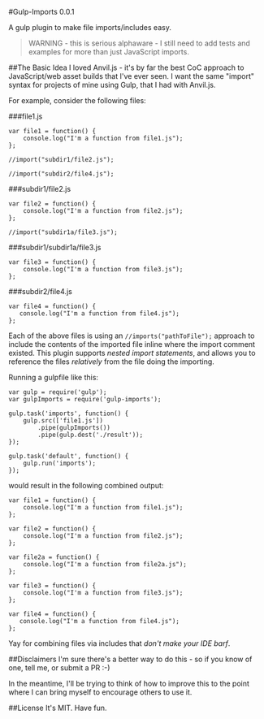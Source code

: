 #Gulp-Imports 0.0.1

A gulp plugin to make file imports/includes easy.

>WARNING - this is serious alphaware - I still need to add tests and examples for more than just JavaScript imports.

##The Basic Idea
I loved Anvil.js - it's by far the best CoC approach to JavaScript/web asset builds that I've ever seen. I want the same "import" syntax for projects of mine using Gulp, that I had with Anvil.js.

For example, consider the following files:

###file1.js
```
var file1 = function() {
    console.log("I'm a function from file1.js");
};

//import("subdir1/file2.js");

//import("subdir2/file4.js");
```

###subdir1/file2.js
```
var file2 = function() {
    console.log("I'm a function from file2.js");
};

//import("subdir1a/file3.js");
```

###subdir1/subdir1a/file3.js
```
var file3 = function() {
    console.log("I'm a function from file3.js");
};

```

###subdir2/file4.js
```
var file4 = function() {
   console.log("I'm a function from file4.js");
};
```

Each of the above files is using an `//imports("pathToFile");` approach to include the contents of the imported file inline where the import comment existed. This plugin supports *nested import statements*, and allows you to reference the files *relatively* from the file doing the importing.

Running a gulpfile like this:

```
var gulp = require('gulp');
var gulpImports = require('gulp-imports');

gulp.task('imports', function() {
    gulp.src(['file1.js'])
        .pipe(gulpImports())
        .pipe(gulp.dest('./result'));
});

gulp.task('default', function() {
    gulp.run('imports');
});

```

would result in the following combined output:

```
var file1 = function() {
    console.log("I'm a function from file1.js");
};

var file2 = function() {
    console.log("I'm a function from file2.js");
};

var file2a = function() {
    console.log("I'm a function from file2a.js");
};

var file3 = function() {
    console.log("I'm a function from file3.js");
};

var file4 = function() {
   console.log("I'm a function from file4.js");
};

```

Yay for combining files via includes that *don't make your IDE barf*.

##Disclaimers
I'm sure there's a better way to do this - so if you know of one, tell me, or submit a PR :-)

In the meantime, I'll be trying to think of how to improve this to the point where I can bring myself to encourage others to use it.

##License
It's MIT. Have fun.